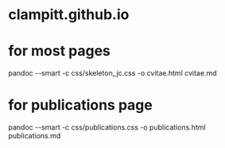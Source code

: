 # clampitt.github.io

# for most pages
pandoc --smart -c css/skeleton_jc.css -o cvitae.html cvitae.md

# for publications page
pandoc --smart -c css/publications.css -o publications.html publications.md